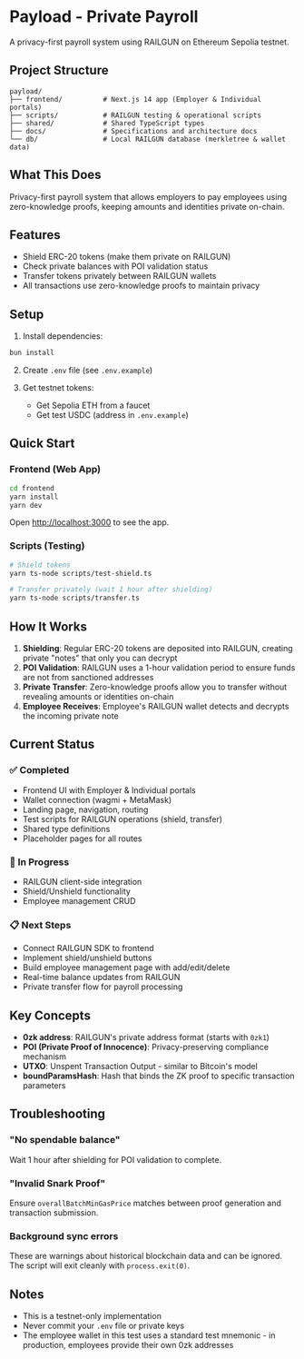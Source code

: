 # Payload - Private Payroll

A privacy-first payroll system using RAILGUN on Ethereum Sepolia testnet.

## Project Structure

```
payload/
├── frontend/          # Next.js 14 app (Employer & Individual portals)
├── scripts/           # RAILGUN testing & operational scripts
├── shared/            # Shared TypeScript types
├── docs/              # Specifications and architecture docs
└── db/                # Local RAILGUN database (merkletree & wallet data)
```

## What This Does

Privacy-first payroll system that allows employers to pay employees using zero-knowledge proofs, keeping amounts and identities private on-chain.

## Features

- Shield ERC-20 tokens (make them private on RAILGUN)
- Check private balances with POI validation status
- Transfer tokens privately between RAILGUN wallets
- All transactions use zero-knowledge proofs to maintain privacy

## Setup

1. Install dependencies:
```bash
bun install
```

2. Create `.env` file (see `.env.example`)

3. Get testnet tokens:
   - Get Sepolia ETH from a faucet
   - Get test USDC (address in `.env.example`)

## Quick Start

### Frontend (Web App)

```bash
cd frontend
yarn install
yarn dev
```

Open [http://localhost:3000](http://localhost:3000) to see the app.

### Scripts (Testing)

```bash
# Shield tokens
yarn ts-node scripts/test-shield.ts

# Transfer privately (wait 1 hour after shielding)
yarn ts-node scripts/transfer.ts
```

## How It Works

1. **Shielding**: Regular ERC-20 tokens are deposited into RAILGUN, creating private "notes" that only you can decrypt
2. **POI Validation**: RAILGUN uses a 1-hour validation period to ensure funds are not from sanctioned addresses
3. **Private Transfer**: Zero-knowledge proofs allow you to transfer without revealing amounts or identities on-chain
4. **Employee Receives**: Employee's RAILGUN wallet detects and decrypts the incoming private note

## Current Status

### ✅ Completed
- Frontend UI with Employer & Individual portals
- Wallet connection (wagmi + MetaMask)
- Landing page, navigation, routing
- Test scripts for RAILGUN operations (shield, transfer)
- Shared type definitions
- Placeholder pages for all routes

### 🚧 In Progress
- RAILGUN client-side integration
- Shield/Unshield functionality
- Employee management CRUD

### 📋 Next Steps
- Connect RAILGUN SDK to frontend
- Implement shield/unshield buttons
- Build employee management page with add/edit/delete
- Real-time balance updates from RAILGUN
- Private transfer flow for payroll processing

## Key Concepts

- **0zk address**: RAILGUN's private address format (starts with `0zk1`)
- **POI (Private Proof of Innocence)**: Privacy-preserving compliance mechanism
- **UTXO**: Unspent Transaction Output - similar to Bitcoin's model
- **boundParamsHash**: Hash that binds the ZK proof to specific transaction parameters

## Troubleshooting

### "No spendable balance"
Wait 1 hour after shielding for POI validation to complete.

### "Invalid Snark Proof"
Ensure `overallBatchMinGasPrice` matches between proof generation and transaction submission.

### Background sync errors
These are warnings about historical blockchain data and can be ignored. The script will exit cleanly with `process.exit(0)`.

## Notes

- This is a testnet-only implementation
- Never commit your `.env` file or private keys
- The employee wallet in this test uses a standard test mnemonic - in production, employees provide their own 0zk addresses
